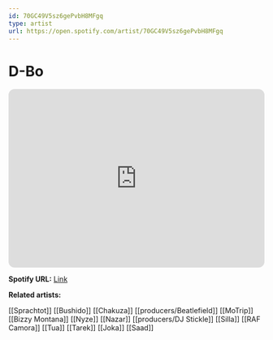 ```yaml
---
id: 70GC49V5sz6gePvbH8MFgq
type: artist
url: https://open.spotify.com/artist/70GC49V5sz6gePvbH8MFgq
---
```

# D-Bo

<iframe style="border-radius:12px" src="https://open.spotify.com/embed/artist/70GC49V5sz6gePvbH8MFgq" width="100%" height="352" frameBorder="0" allowfullscreen="" allow="autoplay; clipboard-write; encrypted-media; fullscreen; picture-in-picture" loading="lazy"></iframe>

**Spotify URL:** [Link](https://open.spotify.com/artist/70GC49V5sz6gePvbH8MFgq)

**Related artists:**

[[Sprachtot]]
[[Bushido]]
[[Chakuza]]
[[producers/Beatlefield]]
[[MoTrip]]
[[Bizzy Montana]]
[[Nyze]]
[[Nazar]]
[[producers/DJ Stickle]]
[[Silla]]
[[RAF Camora]]
[[Tua]]
[[Tarek]]
[[Joka]]
[[Saad]]
